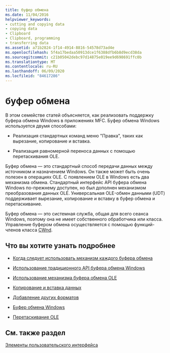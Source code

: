 ```yaml
---
title: буфер обмена
ms.date: 11/04/2016
helpviewer_keywords:
- cutting and copying data
- copying data
- Clipboard
- Clipboard, programming
- transferring data
ms.assetid: a71b2824-1f14-4914-8816-54578d73ad4e
ms.openlocfilehash: 5f4a17bedaa50913dce1f6388dfb6b8d9ecd38da
ms.sourcegitcommit: c21b05042debc97d14875e019ee9d698691ffc0b
ms.translationtype: MT
ms.contentlocale: ru-RU
ms.lasthandoff: 06/09/2020
ms.locfileid: "84617286"
---
```

# <a name="clipboard"></a>буфер обмена

В этом семействе статей объясняется, как реализовать поддержку буфера обмена Windows в приложениях MFC. Буфер обмена Windows используется двумя способами:

- Реализация стандартных команд меню "Правка", таких как вырезание, копирование и вставка.

- Реализация равномерной переноса данных с помощью перетаскивания OLE.

Буфер обмена — это стандартный способ передачи данных между источником и назначением Windows. Он также может быть очень полезен в операциях OLE. С появлением OLE в Windows есть два механизма обмена. Стандартный интерфейс API буфера обмена Windows по-прежнему доступен, но был дополнен механизмом преобразования данных OLE. Универсальная OLE-обмен данными (UDT) поддерживает вырезание, копирование и вставку в буфер обмена и перетаскивание.

Буфер обмена — это системная служба, общая для всего сеанса Windows, поэтому она не имеет собственного обработчика или класса. Управление буфером обмена осуществляется с помощью функций-членов класса [CWnd](reference/cwnd-class.md).

## <a name="what-do-you-want-to-know-more-about"></a>Что вы хотите узнать подробнее

- [Когда следует использовать механизм каждого буфера обмена](clipboard-when-to-use-each-clipboard-mechanism.md)

- [Использование традиционного API буфера обмена Windows](clipboard-using-the-windows-clipboard.md)

- [Использование механизма буфера обмена OLE](clipboard-using-the-ole-clipboard-mechanism.md)

- [Копирование и вставка данных](clipboard-copying-and-pasting-data.md)

- [Добавление других форматов](clipboard-adding-other-formats.md)

- [Буфер обмена Windows](/windows/win32/dataxchg/clipboard)

- [Перетаскивание OLE](drag-and-drop-ole.md)

## <a name="see-also"></a>См. также раздел

[Элементы пользовательского интерфейса](user-interface-elements-mfc.md)
